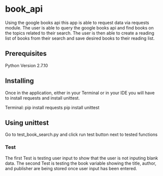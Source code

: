 # book_api

Using the google books api this app is able to request data via requests module. 
The user is able to query the google books api and find books on the topics related to their search.
The user is then able to create a reading list of books from their search and save desired books to their reading list.


## Prerequisites
Python Version 2.7.10

## Installing

Once in the application, either in your Terminal or in your IDE you will have to install requests 
and install unittest.

Terminal:
pip install requests 
pip install unittest 


## Using unittest

Go to test_book_search.py and click run test button next to tested functions

### Test 
The first Test is testing user input to show that the user is not inputing blank data.
The second Test is testing the book variable showing the title, author, and publisher are being stored once user input has been entered.

